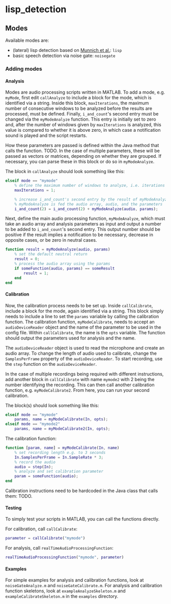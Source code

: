 # lisp_detection

## Modes

Available modes are:

* (lateral) lisp detection based on [Munnich et al.](https://github.com/munnich/lateral-lisp): `lisp`
* basic speech detection via noise gate: `noisegate`

### Adding modes

#### Analysis

Modes are audio processing scripts written in MATLAB.
To add a mode, e.g. `myMode`, first edit `callAnalyze` to include a block for the mode, which is identified via a string.
Inside this block, `maxIterations`, the maximum number of consecutive windows to be analyzed before the results are processed, must be defined.
Finally, `i_and_count`'s second entry must be changed via the `myModeAnalyze` function.
This entry is initially set to zero and, after the number of windows given by `maxIterations` is analyzed, this value is compared to whether it is above zero, in which case a notification sound is played and the script restarts.

How these parameters are passed is defined within the Java method that calls the function. TODO.
In the case of multiple parameters, these will be passed as vectors or matrices, depending on whether they are grouped. If necessary, you can parse these in this block or do so in `myModeAnalyze`.

The block in `callAnalyze` should look something like this:

```Matlab
elseif mode == "mymode"
    % define the maximum number of windows to analyze, i.e. iterations of the function to be run before the result is analyzed
    maxIterations = 1;

    % increase i_and_count's second entry by the result of myModeAnalyze
    % myModeAnalyze is fed the audio array, audio, and the parameters
    i_and_count(2) = i_and_count(2) + myModeAnalyze(audio, params);
```

Next, define the main audio processing function, `myModeAnalyze`, which must take an audio array and analysis parameters as input and output a number to be added to `i_and_count`'s second entry.
This output number should be positive if the result implies a notification to be necessary, decrease in opposite cases, or be zero in neutral cases.

```Matlab
function result = myModeAnalyze(audio, params)
    % set the default neutral return
    result = 0;
    % process the audio array using the params
    if someFunction(audio, params) == someResult
        result = 1;
    end
end
```

#### Calibration

Now, the calibration process needs to be set up.
Inside `callCalibrate`, include a block for the mode, again identified via a string.
This block simply needs to include a line to set the `params` variable by calling the calibration function.
The calibration function, `myModeCalibrate`, needs to accept an `audioDeviceReader` object and the name of the parameter to be used in the config file.
Within `callCalibrate`, the name is the `opts` variable.
The function should output the parameters used for analysis and the name.

The `audioDeviceReader` object is used to read the microphone and create an audio array.
To change the length of audio used to calibrate, change the `SamplesPerFrame` property of the `audioDeviceReader`.
To start recording, use the `step` function on the `audioDeviceReader`.

In the case of multiple recordings being required with different instructions, add another block in `callCalibrate` with name `mymode2` with 2 being the number identifying the recording.
This can then call another calibration function, e.g. `myModeCalibrate2`.
From here, you can run your second calibration.

The block(s) should look something like this:

```Matlab
elseif mode == "mymode"
    params, name = myModeCalibrate(In, opts);
elseif mode == "mymode2"
    params, name = myModeCalibrate2(In, opts);
```

The calibration function:

```Matlab
function [param, name] = myModeCalibrate(In, name)
    % set recording length e.g. to 3 seconds
    In.SamplesPerFrame = In.SampleRate * 3;
    % record the audio
    audio = step(In);
    % analyze and set calibration parameter
    param = someFunction(audio);
end
```

Calibration instructions need to be hardcoded in the Java class that calls them:
TODO.

#### Testing

To simply test your scripts in MATLAB, you can call the functions directly.

For calibration, call `callCalibrate`:

```Matlab
parameter = callCalibrate("mymode")
```

For analysis, call `realTimeAudioProcessingFunction`:

```Matlab
realTimeAudioProcessingFunction("mymode", parameter)
```

#### Examples

For simple examples for analysis and calibration functions, look at `noiseGateAnalyze.m` and `noiseGateCalibrate.m`.
For analysis and calibration function skeletons, look at `exampleAnalyzeSkeleton.m` and `exampleCalibrateSkeleton.m` in the `examples` directory.
